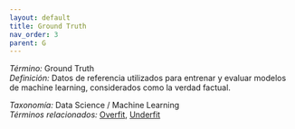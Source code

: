 ```yaml
---
layout: default
title: Ground Truth
nav_order: 3
parent: G
---
```


*Término:* Ground Truth  
*Definición:* Datos de referencia utilizados para entrenar y evaluar modelos de machine learning, considerados como la verdad factual.

*Taxonomía:* Data Science / Machine Learning  
*Términos relacionados:* [Overfit](https://maleniski.github.io/diccionario-angl-tec-mx/docs/alfabeticamente/O/overfit/), [Underfit](https://maleniski.github.io/diccionario-angl-tec-mx/docs/alfabeticamente/U/underfit/)
